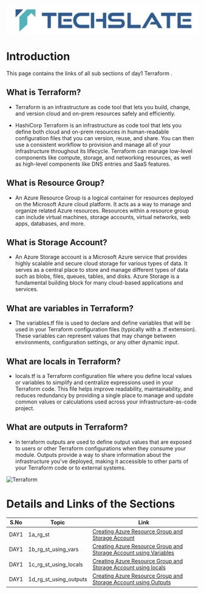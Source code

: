 ![TechSlate](../../global/images/ts.png)

# Introduction 

This page contains the links of all sub sections of day1 Terraform .

## What is Terraform?

- Terraform is an infrastructure as code tool that lets you build, change, and version cloud and on-prem resources safely and efficiently.

- HashiCorp Terraform is an infrastructure as code tool that lets you define both cloud and on-prem resources in human-readable configuration files that you can version, reuse, and share. You can then use a consistent workflow to provision and manage all of your infrastructure throughout its lifecycle. Terraform can manage low-level components like compute, storage, and networking resources, as well as high-level components like DNS entries and SaaS features.

## What is Resource Group?

- An Azure Resource Group is a logical container for resources deployed on the Microsoft Azure cloud platform. It acts as a way to manage and organize related Azure resources. Resources within a resource group can include virtual machines, storage accounts, virtual networks, web apps, databases, and more.

## What is Storage Account?

- An Azure Storage account is a Microsoft Azure service that provides highly scalable and secure cloud storage for various types of data. It serves as a central place to store and manage different types of data such as blobs, files, queues, tables, and disks. Azure Storage is a fundamental building block for many cloud-based applications and services.

## What are variables in Terraform?

- The variables.tf file is used to declare and define variables that will be used in your Terraform configuration files (typically with a .tf extension). These variables can represent values that may change between environments, configuration settings, or any other dynamic input.

## What are locals in Terraform?

- locals.tf is a Terraform configuration file where you define local values or variables to simplify and centralize expressions used in your Terraform code. This file helps improve readability, maintainability, and reduces redundancy by providing a single place to manage and update common values or calculations used across your infrastructure-as-code project.

## What are outputs in Terraform?

- In terraform outputs are used to define output values that are exposed to users or other Terraform configurations when they consume your module. Outputs provide a way to share information about the infrastructure you've deployed, making it accessible to other parts of your Terraform code or to external systems.


 ![Terraform](images/assets.png)


# Details and Links of the Sections 

|S.No                | Topic         | Link |
|----------------    |---------------|-------|
|DAY1| 1a_rg_st|[Creating Azure Resource Group and Storage Account](1a_rg_st/README.md) |
|DAY1| 1b_rg_st_using_vars|[Creating Azure Resource Group and Storage Account using Variables](1b_rg_st_using_vars/README.md) |
|DAY1 | 1c_rg_st_using_locals|[Creating Azure Resource Group and Storage Account using locals](1c_rg_st_using_locals/README.md) |
|DAY1| 1d_rg_st_using_outputs|[Creating Azure Resource Group and Storage Account using Outputs](1d_rg_st_using_outputs/README.md) |